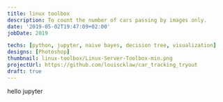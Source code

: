 ```yaml
---
title: linux toolbox
description: To count the number of cars passing by images only.
date: '2019-05-02T19:47:09+02:00'
jobDate: 2019

techs: [python, jupyter, naive bayes, decision tree, visualization]
designs: [Photoshop]
thumbnail: linux-toolbox/Linux-Server-Toolbox-min.png
projectUrl: https://github.com/louiscklaw/car_tracking_tryout
draft: true
---
```


hello jupyter